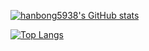 [![hanbong5938's GitHub stats](https://github-readme-stats.vercel.app/api?username=hanbong5938&count_private=true&show_icons=true&theme=highcontrast)](https://github.com/anuraghazra/github-readme-stats)

[![Top Langs](https://github-readme-stats.vercel.app/api/top-langs/?username=hanbong5938)](https://github.com/anuraghazra/github-readme-stats)
